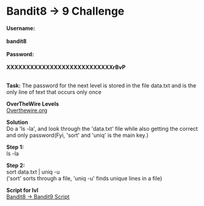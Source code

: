 # Bandit8 -> 9 Challenge

**Username:**
<br>
<br>
**bandit8**
<br>
<br>
**Password:**
<br>
<br>
**XXXXXXXXXXXXXXXXXXXXXXXXXXXrBvP**
<br>
<br>

**Task:**
The password for the next level is stored in the file data.txt and is the only line of text that occurs only once

**OverTheWire Levels**
<br>
[Overthewire.org](https://overthewire.org/wargames/bandit/bandit9.html)

**Solution**
<br>
Do a 'ls -la', and look through the 'data.txt' file while also getting the correct and only password(Fyi, 'sort' and 'uniq' is the main key.)

**Step 1:**
<br>
ls -la

**Step 2:**
<br>
sort data.txt | uniq -u
<br>
('sort' sorts through a file, 'uniq -u' finds unique lines in a file)

**Script for lvl**
<br>
[Bandit8 -> Bandit9 Script](https://github.com/R0T1N00M/OverTheWireBandit/blob/main/Bandit8-9skip.py)
